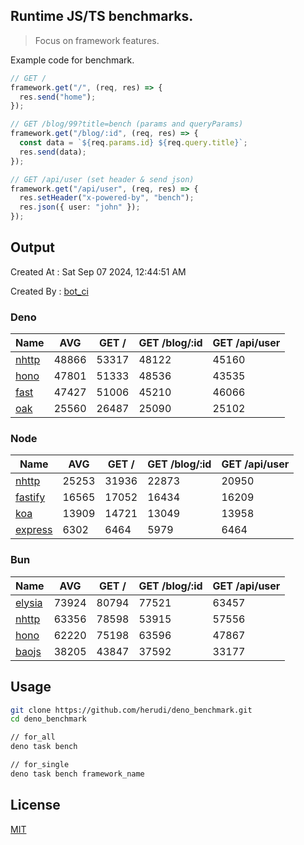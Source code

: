 ## Runtime JS/TS benchmarks.

> Focus on framework features.

Example code for benchmark.
```ts
// GET /
framework.get("/", (req, res) => {
  res.send("home");
});

// GET /blog/99?title=bench (params and queryParams)
framework.get("/blog/:id", (req, res) => {
  const data = `${req.params.id} ${req.query.title}`;
  res.send(data);
});

// GET /api/user (set header & send json)
framework.get("/api/user", (req, res) => {
  res.setHeader("x-powered-by", "bench");
  res.json({ user: "john" });
});
```

## Output
Created At : Sat Sep 07 2024, 12:44:51 AM

Created By : [bot_ci](https://github.com/herudi/deno_benchmarks/commits?author=github-actions%5Bbot%5D)


### Deno
|Name|AVG|GET /|GET /blog/:id|GET /api/user|
|----|----|----|----|----|
|[nhttp](https://github.com/nhttp/nhttp)|48866|53317|48122|45160|
|[hono](https://github.com/honojs/hono)|47801|51333|48536|43535|
|[fast](https://github.com/danteissaias/fast)|47427|51006|45210|46066|
|[oak](https://github.com/oakserver/oak)|25560|26487|25090|25102|
  


### Node
|Name|AVG|GET /|GET /blog/:id|GET /api/user|
|----|----|----|----|----|
|[nhttp](https://github.com/nhttp/nhttp)|25253|31936|22873|20950|
|[fastify](https://github.com/fastify/fastify)|16565|17052|16434|16209|
|[koa](https://github.com/koajs/koa)|13909|14721|13049|13958|
|[express](https://github.com/expressjs/express)|6302|6464|5979|6464|
  


### Bun
|Name|AVG|GET /|GET /blog/:id|GET /api/user|
|----|----|----|----|----|
|[elysia](https://github.com/elysiajs/elysia)|73924|80794|77521|63457|
|[nhttp](https://github.com/nhttp/nhttp)|63356|78598|53915|57556|
|[hono](https://github.com/honojs/hono)|62220|75198|63596|47867|
|[baojs](https://github.com/mattreid1/baojs)|38205|43847|37592|33177|
  



## Usage

```bash
git clone https://github.com/herudi/deno_benchmark.git
cd deno_benchmark

// for_all
deno task bench

// for_single
deno task bench framework_name
```

## License

[MIT](LICENSE)

